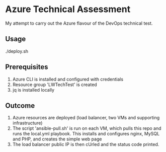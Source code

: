 # Azure Technical Assessment
My attempt to carry out the Azure flavour of the DevOps technical test.

## Usage
./deploy.sh

## Prerequisites
1. Azure CLI is installed and configured with credentials
2. Resource group 'LWTechTest' is created
3. jq is installed locally

## Outcome
1. Azure resources are deployed (load balancer, two VMs and supporting infrastructure)
2. The script 'ansible-pull.sh' is run on each VM, which pulls this repo and runs the local.yml playbook. This installs and configures nginx, MySQL and PHP, and creates the simple web page
3. The load balancer public IP is then cUrled and the status code printed.
